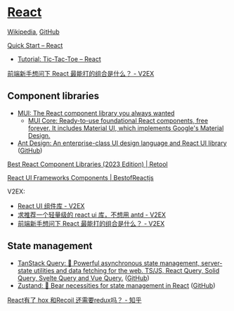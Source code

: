 # [React](https://react.dev/)
[Wikipedia](https://en.wikipedia.org/wiki/React_(software)), [GitHub](https://github.com/facebook/react)

[Quick Start – React](https://react.dev/learn)
- [Tutorial: Tic-Tac-Toe – React](https://react.dev/learn/tutorial-tic-tac-toe)

[前端新手想问下 React 最能打的组合是什么？ - V2EX](https://www.v2ex.com/t/846126)

## Component libraries
- [MUI: The React component library you always wanted](https://mui.com/)
  - [MUI Core: Ready-to-use foundational React components, free forever. It includes Material UI, which implements Google's Material Design.](https://github.com/mui/material-ui)
- [Ant Design: An enterprise-class UI design language and React UI library](https://ant.design/) ([GitHub](https://github.com/ant-design/ant-design))

[Best React Component Libraries (2023 Edition) | Retool](https://retool.com/blog/react-component-libraries/)

[React UI Frameworks Components | BestofReactjs](https://bestofreactjs.com/catalog/react-ui-frameworks_star_1)

V2EX:
- [React UI 组件库 - V2EX](https://www.v2ex.com/t/693545)
- [求推荐一个轻量级的 react ui 库，不想用 antd - V2EX](https://www.v2ex.com/t/778408)
- [前端新手想问下 React 最能打的组合是什么？ - V2EX](https://www.v2ex.com/t/846126)

## State management
- [TanStack Query: 🤖 Powerful asynchronous state management, server-state utilities and data fetching for the web. TS/JS, React Query, Solid Query, Svelte Query and Vue Query.](https://tanstack.com/query/) ([GitHub](https://github.com/tanstack/query))
- [Zustand: 🐻 Bear necessities for state management in React](https://zustand-demo.pmnd.rs/) ([GitHub](https://github.com/pmndrs/zustand))

[React有了 hox 和Recoil 还需要redux吗？ - 知乎](https://www.zhihu.com/question/445762769)